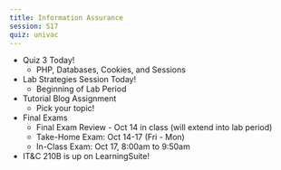 ```yaml
---
title: Information Assurance
session: S17
quiz: univac
---
```

* Quiz 3 Today!
    * PHP, Databases, Cookies, and Sessions
* Lab Strategies Session Today!
    * Beginning of Lab Period
* Tutorial Blog Assignment
    * Pick your topic!
* Final Exams
    * Final Exam Review - Oct 14 in class (will extend into lab period)
    * Take-Home Exam: Oct 14-17 (Fri - Mon)
    * In-Class Exam: Oct 17, 8:00am to 9:50am
* IT&C 210B is up on LearningSuite!